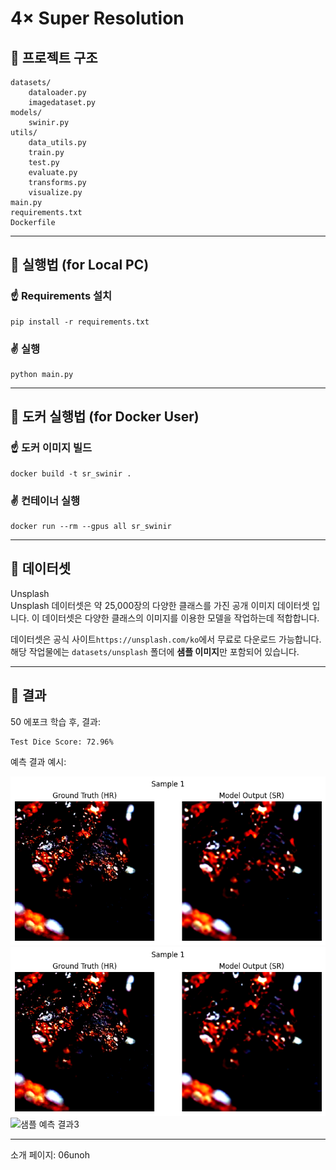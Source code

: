 # 4× Super Resolution



## 🔹 프로젝트 구조

```
datasets/
    dataloader.py
    imagedataset.py
models/
    swinir.py
utils/
    data_utils.py
    train.py
    test.py
    evaluate.py
    transforms.py
    visualize.py
main.py
requirements.txt
Dockerfile
```
---
## 🔹 실행법 (for Local PC)

### ☝️ Requirements 설치

```
pip install -r requirements.txt
```

### ✌️ 실행

```
python main.py
```
---
## 🔹 도커 실행법 (for Docker User)

### ☝️ 도커 이미지 빌드

```
docker build -t sr_swinir .
```

### ✌️ 컨테이너 실행

```
docker run --rm --gpus all sr_swinir
```

---

## 🔹 데이터셋

Unsplash  
Unsplash 데이터셋은 약 25,000장의 다양한 클래스를 가진 공개 이미지 데이터셋 입니다. 이 데이터셋은 다양한 클래스의 이미지를 이용한 모델을 작업하는데 적합합니다.
  
데이터셋은 공식 사이트`https://unsplash.com/ko`에서 무료로 다운로드 가능합니다.  
해당 작업물에는 `datasets/unsplash` 폴더에 **샘플 이미지**만 포함되어 있습니다.  

---

## 🔹 결과

50 에포크 학습 후, 결과:

```
Test Dice Score: 72.96%
```

예측 결과 예시:

![샘플 예측 결과1](image/proj_con1.png)  
![샘플 예측 결과2](image/proj_con2.png)  
![샘플 예측 결과3](image/porj_con3.png)

---
소개 페이지: 
06unoh
